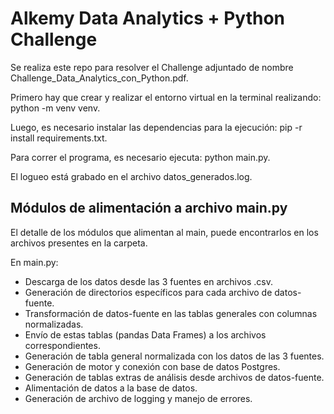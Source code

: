 # Alkemy Data Analytics + Python Challenge

Se realiza este repo para resolver el Challenge adjuntado de nombre Challenge_Data_Analytics_con_Python.pdf.

Primero hay que crear y realizar el entorno virtual en la terminal realizando: python -m venv venv.

Luego, es necesario instalar las dependencias para la ejecución: pip -r install requirements.txt.

Para correr el programa, es necesario ejecuta: python main.py.

El logueo está grabado en el archivo datos_generados.log.

## Módulos de alimentación a archivo main.py
El detalle de los módulos que alimentan al main, puede encontrarlos en los archivos presentes en la carpeta.

En main.py:
- Descarga de los datos desde las 3 fuentes en archivos .csv.
- Generación de directorios específicos para cada archivo de datos-fuente.
- Transformación de datos-fuente en las tablas generales con columnas normalizadas.
- Envío de estas tablas (pandas Data Frames) a los archivos correspondientes.
- Generación de tabla general normalizada con los datos de las 3 fuentes.
- Generación de motor y conexión con base de datos Postgres.
- Generación de tablas extras de análisis desde archivos de datos-fuente.
- Alimentación de datos a la base de datos.
- Generación de archivo de logging y manejo de errores.
